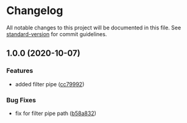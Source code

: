 # Changelog

All notable changes to this project will be documented in this file. See [standard-version](https://github.com/conventional-changelog/standard-version) for commit guidelines.

## 1.0.0 (2020-10-07)


### Features

* added filter pipe ([cc79992](https://github.com/ismetkizgin/ng-search-filter/commit/cc79992215f0b551340fff75d4ffb32c98419c8a))


### Bug Fixes

* fix for filter pipe path ([b58a832](https://github.com/ismetkizgin/ng-search-filter/commit/b58a832ce9fa657f376dfd53deca379f7033a704))

